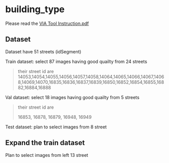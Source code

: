 # building_type

Please read the [VIA Tool Instruction.pdf](https://github.com/luoyaxiong/building_type/blob/main/VIA%20Tool%20Instruction.pdf)





## Dataset

Dataset have 51 streets (idSegment)

Train dataset: select 87 images having good quailty from 24 streets

>  their street id are 14053,14054,14055,14056,14057,14058,14064,14065,14066,14067,14068,14069,14070,16835,16836,16837,16839,16850,16852,16854,16855,16882,16884,16888

Val dataset: select 18 images having good quailty from 5 streets 

>  their street id are 
>
> 16853, 16878, 16879, 16948, 16949

Test dataset: plan to select images from 8 street



## Expand the train dataset

Plan to select images from left 13 street